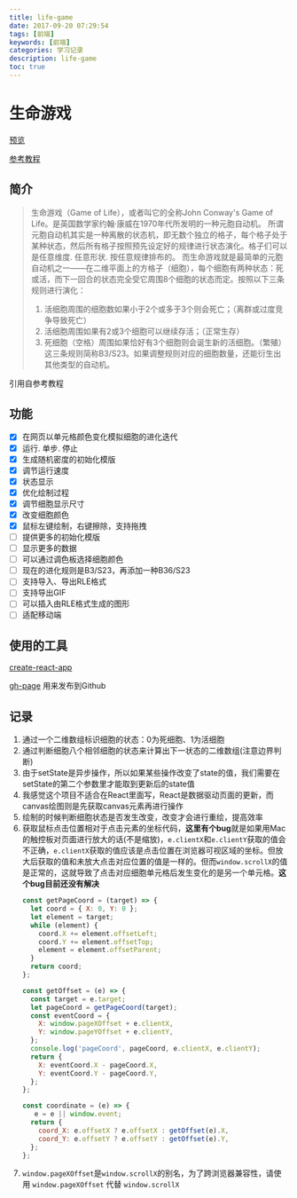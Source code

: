 ```yaml
---
title: life-game
date: 2017-09-20 07:29:54
tags: [前端]
keywords: [前端]
categories: 学习记录
description: life-game
toc: true
---
```


# 生命游戏

[预览](https://codearvin.github.io/life-game)

[参考教程](https://zhuanlan.zhihu.com/p/29102071)

## 简介
> 生命游戏（Game of Life），或者叫它的全称John Conway's Game of Life。是英国数学家约翰·康威在1970年代所发明的一种元胞自动机。
>所谓元胞自动机其实是一种离散的状态机，即无数个独立的格子，每个格子处于某种状态，然后所有格子按照预先设定好的规律进行状态演化。格子们可以是任意维度. 任意形状. 按任意规律排布的。
>而生命游戏就是最简单的元胞自动机之一——在二维平面上的方格子（细胞），每个细胞有两种状态：死或活，而下一回合的状态完全受它周围8个细胞的状态而定。按照以下三条规则进行演化：
>1. 活细胞周围的细胞数如果小于2个或多于3个则会死亡；（离群或过度竞争导致死亡）
>2. 活细胞周围如果有2或3个细胞可以继续存活；（正常生存）
>3. 死细胞（空格）周围如果恰好有3个细胞则会诞生新的活细胞。（繁殖）
>这三条规则简称B3/S23。如果调整规则对应的细胞数量，还能衍生出其他类型的自动机。

引用自参考教程

## 功能
  - [x] 在网页以单元格颜色变化模拟细胞的进化迭代
  - [x] 运行. 单步. 停止
  - [x] 生成随机密度的初始化模版
  - [x] 调节运行速度
  - [x] 状态显示
  - [x] 优化绘制过程
  - [x] 调节细胞显示尺寸
  - [x] 改变细胞颜色
  - [x] 鼠标左键绘制，右键擦除，支持拖拽
  - [ ] 提供更多的初始化模版
  - [ ] 显示更多的数据
  - [ ] 可以通过调色板选择细胞颜色
  - [ ] 现在的进化规则是B3/S23，再添加一种B36/S23
  - [ ] 支持导入、导出RLE格式
  - [ ] 支持导出GIF
  - [ ] 可以插入由RLE格式生成的图形
  - [ ] 适配移动端

## 使用的工具
[create-react-app](https://github.com/facebookincubator/create-react-app)

[gh-page](https://www.npmjs.com/package/gh-pages) 用来发布到Github

## 记录
1. 通过一个二维数组标识细胞的状态：0为死细胞、1为活细胞
2. 通过判断细胞八个相邻细胞的状态来计算出下一状态的二维数组(注意边界判断)
3. 由于setState是异步操作，所以如果某些操作改变了state的值，我们需要在setState的第二个参数里才能取到更新后的state值
4. 我感觉这个项目不适合在React里面写，React是数据驱动页面的更新，而canvas绘图则是先获取canvas元素再进行操作
5. 绘制的时候判断细胞状态是否发生改变，改变才会进行重绘，提高效率
6. 获取鼠标点击位置相对于点击元素的坐标代码，**这里有个bug**就是如果用Mac的触控板对页面进行放大的话(不是缩放)，`e.clientX`和`e.clientY`获取的值会不正确，`e.clientX`获取的值应该是点击位置在浏览器可视区域的坐标。但放大后获取的值和未放大点击对应位置的值是一样的。但而`window.scrollX`的值是正常的，这就导致了点击对应细胞单元格后发生变化的是另一个单元格。**这个bug目前还没有解决**
    ```javascript
    const getPageCoord = (target) => {
      let coord = { X: 0, Y: 0 };
      let element = target;
      while (element) {
        coord.X += element.offsetLeft;
        coord.Y += element.offsetTop;
        element = element.offsetParent;
      }
      return coord;
    };

    const getOffset = (e) => {
      const target = e.target;
      let pageCoord = getPageCoord(target);
      const eventCoord = {
        X: window.pageXOffset + e.clientX,
        Y: window.pageYOffset + e.clientY,
      };
      console.log('pageCoord', pageCoord, e.clientX, e.clientY);
      return {
        X: eventCoord.X - pageCoord.X,
        Y: eventCoord.Y - pageCoord.Y,
      };
    };

    const coordinate = (e) => {
       e = e || window.event;
      return {
        coord_X: e.offsetX ? e.offsetX : getOffset(e).X,
        coord_Y: e.offsetY ? e.offsetY : getOffset(e).Y,
      };
    };
    ```
7. `window.pageXOffset`是`window.scrollX`的别名，为了跨浏览器兼容性，请使用 `window.pageXOffset` 代替 `window.scrollX`
